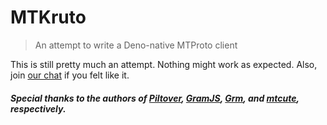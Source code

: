 # MTKruto

> An attempt to write a Deno-native MTProto client

This is still pretty much an attempt. Nothing might work as expected. Also, join
[our chat](https://t.me/MTKrutoChat) if you felt like it.

##### Special thanks to the authors of [Piltover](https://github.com/DavideGalilei/piltover), [GramJS](https://github.com/gram-js/gramjs), [Grm](https://github.com/grmjs/grm), and [mtcute](https://github.com/mtcute/mtcute), respectively.
